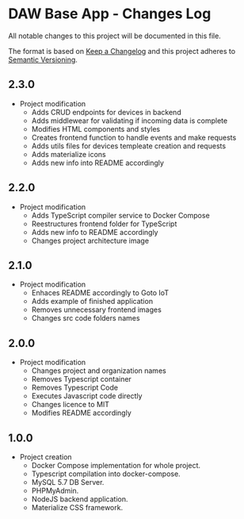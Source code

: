 # DAW Base App - Changes Log

All notable changes to this project will be documented in this file.

The format is based on [Keep a Changelog](http://keepachangelog.com/) and this project adheres to [Semantic Versioning](http://semver.org/).

## 2.3.0

- Project modification
  - Adds CRUD endpoints for devices in backend
  - Adds middlewear for validating if incoming data is complete
  - Modifies HTML components and styles
  - Creates frontend function to handle events and make requests
  - Adds utils files for devices templeate creation and requests
  - Adds materialize icons
  - Adds new info into README accordingly

## 2.2.0

- Project modification
  - Adds TypeScript compiler service to Docker Compose
  - Reestructures frontend folder for TypeScript
  - Adds new info to README accordingly
  - Changes project architecture image

## 2.1.0

- Project modification
  - Enhaces README accordingly to Goto IoT
  - Adds example of finished application
  - Removes unnecessary frontend images
  - Changes src code folders names

## 2.0.0

- Project modification
  - Changes project and organization names
  - Removes Typescript container
  - Removes Typescript Code
  - Executes Javascript code directly
  - Changes licence to MIT
  - Modifies README accordingly

## 1.0.0

- Project creation
  - Docker Compose implementation for whole project.
  - Typescript compilation into docker-compose.
  - MySQL 5.7 DB Server.
  - PHPMyAdmin.
  - NodeJS backend application.
  - Materialize CSS framework.
